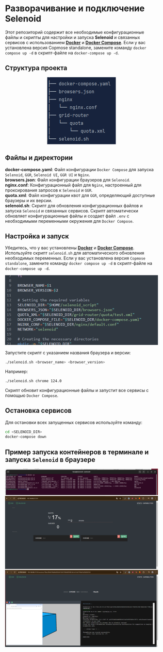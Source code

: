 # Разворачивание и подключение Selenoid

Этот репозиторий содержит все необходимые конфигурационные файлы и скрипты для настройки и запуска **Selenoid** и связанных
сервисов с использованием **[Docker](https://docs.docker.com/engine/install/)** и **[Docker Compose](https://docs.docker.com/compose/install/linux/)**.
Если у вас установлена версия Copmose standalone, замените команду `docker compose up -d` в скрипт-файле на `docker-compose up -d`.

## Структура проекта
<p align="center">
      <img title="structure" src="media/structure.png" alt="structure">
</p>

## Файлы и директории
**docker-compose.yaml**: Файл конфигурации `Docker Compose` для запуска `Selenoid`, `GGR`, `Selenoid UI`, `GGR UI` и `Nginx`.   
**browsers.json**: Файл конфигурации браузеров для `Selenoid`.  
**nginx.conf**: Конфигурационный файл для `Nginx`, настроенный для проксирования запросов к `Selenoid` и `GGR`.  
**quota.xml**: Файл конфигурации квот для `GGR`, определяющий доступные браузеры и их версии.   
**selenoid.sh**: Скрипт для обновления конфигурационных файлов и запуска `Selenoid` и связанных сервисов.
Скрипт автоматически обновляет конфигурационные файлы и создает файл `.env` с необходимыми переменными 
окружения для `Docker Compose`.

## Настройка и запуск
Убедитесь, что у вас установлены **[Docker](https://docs.docker.com/engine/install/)** и **[Docker Compose](https://docs.docker.com/compose/install/linux/)**.
Используйте скрипт `selenoid.sh` для автоматического обновления необходимых переменных. 
Если у вас установлена версия `Copmose standalone`, замените команду `docker compose up -d` в скрипт-файле на `docker-compose up -d`.

<p align="center">
      <img title="selenoid.sh" src="media/variables.png" alt="selenoid.sh">
</p>

Запустите скрипт с указанием названия браузера и версии: 

```bash
./selenoid.sh <browser_name> <browser_version>
```
Например:

```bash
./selenoid.sh chrome 124.0
```
Скрипт обновит конфигурационные файлы и запустит все сервисы с помощью `Docker Compose`.

## Остановка сервисов
Для остановки всех запущенных сервисов используйте команду:

```bash
cd <SELENOID_DIR>
docker-compose down
```

## Пример запуска контейнеров в терминале и запуска `Selenoid` в браузере
<p align="center">
    <img title="selenoid" src="media/terminal.png" alt="selenoid">
    <img title="selenoid" src="media/selenoid1.png" alt="selenoid">
    <img title="selenoid" src="media/selenoid2.png" alt="selenoid">
</p>

